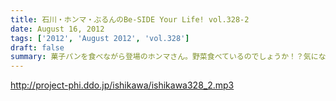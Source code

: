 ```yaml
---
title: 石川・ホンマ・ぶるんのBe-SIDE Your Life! vol.328-2
date: August 16, 2012
tags: ['2012', 'August 2012', 'vol.328']
draft: false
summary: 菓子パンを食べながら登場のホンマさん。野菜食べているのでしょうか！？気になる食生活！ＮＡＭＡＥ
---
```


http://project-phi.ddo.jp/ishikawa/ishikawa328_2.mp3
